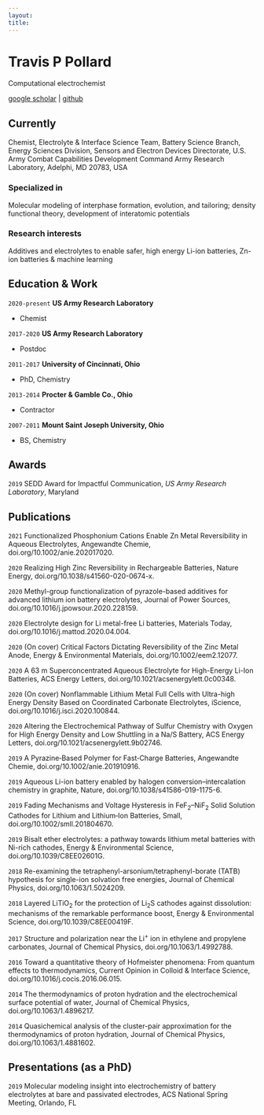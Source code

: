 ```yaml
---
layout: 
title:
---
```

# Travis P Pollard
Computational electrochemist

<div id="webaddress">
<a href="https://scholar.google.com/citations?user=bW3xa4MAAAAJ&hl=en">google scholar</a>
| <a href="https://github.com/pollardtp">github</a>
</div>


## Currently

Chemist, Electrolyte & Interface Science Team, Battery Science Branch, Energy Sciences Division, Sensors and Electron Devices Directorate, U.S. Army Combat Capabilities Development Command Army Research Laboratory, Adelphi, MD 20783, USA

### Specialized in

Molecular modeling of interphase formation, evolution, and tailoring; density functional theory, development of interatomic potentials

### Research interests

Additives and electrolytes to enable safer, high energy Li-ion batteries, Zn-ion batteries & machine learning

## Education & Work
`2020-present`
__US Army Research Laboratory__

- Chemist

`2017-2020`
__US Army Research Laboratory__

- Postdoc

`2011-2017`
__University of Cincinnati, Ohio__

- PhD, Chemistry

`2013-2014`
__Procter & Gamble Co., Ohio__

- Contractor

`2007-2011`
__Mount Saint Joseph University, Ohio__

- BS, Chemistry

## Awards

`2019`
SEDD Award for Impactful Communication, *US Army Research Laboratory*, Maryland

## Publications
`2021`
Functionalized Phosphonium Cations Enable Zn Metal Reversibility in Aqueous Electrolytes, Angewandte Chemie, doi.org/10.1002/anie.202017020.

`2020`
Realizing High Zinc Reversibility in Rechargeable Batteries, Nature Energy, doi.org/10.1038/s41560-020-0674-x.

`2020`
Methyl-group functionalization of pyrazole-based additives for advanced lithium ion battery electrolytes, Journal of Power Sources, doi.org/10.1016/j.jpowsour.2020.228159.

`2020`
Electrolyte design for Li metal-free Li batteries, Materials Today, doi.org/10.1016/j.mattod.2020.04.004.

`2020`
(On cover) Critical Factors Dictating Reversibility of the Zinc Metal Anode, Energy & Environmental Materials, doi.org/10.1002/eem2.12077.

`2020`
A 63 m Superconcentrated Aqueous Electrolyte for High-Energy Li-Ion Batteries, ACS Energy Letters, doi.org/10.1021/acsenergylett.0c00348.

`2020`
(On cover) Nonflammable Lithium Metal Full Cells with Ultra-high Energy Density Based on Coordinated Carbonate Electrolytes, iScience, doi.org/10.1016/j.isci.2020.100844.

`2020`
Altering the Electrochemical Pathway of Sulfur Chemistry with Oxygen for High Energy Density and Low Shuttling in a Na/S Battery, ACS Energy Letters, doi.org/10.1021/acsenergylett.9b02746.

`2019`
A Pyrazine‐Based Polymer for Fast‐Charge Batteries, Angewandte Chemie, doi.org/10.1002/anie.201910916.

`2019`
Aqueous Li-ion battery enabled by halogen conversion–intercalation chemistry in graphite, Nature, doi.org/10.1038/s41586-019-1175-6.

`2019`
Fading Mechanisms and Voltage Hysteresis in FeF<sub>2</sub>–NiF<sub>2</sub> Solid Solution Cathodes for Lithium and Lithium‐Ion Batteries, Small, doi.org/10.1002/smll.201804670.

`2019`
Bisalt ether electrolytes: a pathway towards lithium metal batteries with Ni-rich cathodes, Energy & Environmental Science, doi.org/10.1039/C8EE02601G.

`2018`
Re-examining the tetraphenyl-arsonium/tetraphenyl-borate (TATB) hypothesis for single-ion solvation free energies, Journal of Chemical Physics, doi.org/10.1063/1.5024209.

`2018`
Layered LiTiO<sub>2</sub> for the protection of Li<sub>2</sub>S cathodes against dissolution: mechanisms of the remarkable performance boost, Energy & Environmental Science, doi.org/10.1039/C8EE00419F.

`2017`
Structure and polarization near the Li<sup>+</sup> ion in ethylene and propylene carbonates, Journal of Chemical Physics, doi.org/10.1063/1.4992788.

`2016`
Toward a quantitative theory of Hofmeister phenomena: From quantum effects to thermodynamics, Current Opinion in Colloid & Interface Science, doi.org/10.1016/j.cocis.2016.06.015.

`2014`
The thermodynamics of proton hydration and the electrochemical surface potential of water, Journal of Chemical Physics, doi.org/10.1063/1.4896217.

`2014`
Quasichemical analysis of the cluster-pair approximation for the thermodynamics of proton hydration, Journal of Chemical Physics, doi.org/10.1063/1.4881602.

## Presentations (as a PhD)

`2019`
Molecular modeling insight into electrochemistry of battery electrolytes at bare and passivated electrodes, ACS National Spring Meeting, Orlando, FL

<!-- ### Footer

Last updated: January 2021 -->
